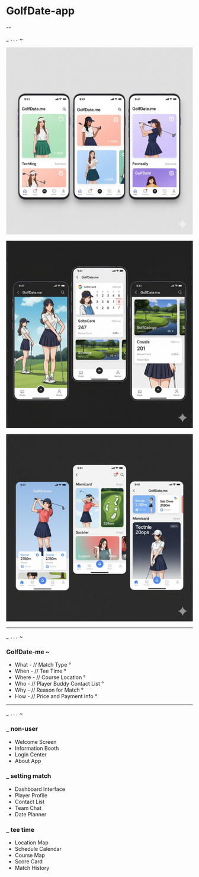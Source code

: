 # GolfDate-app

--  

_ ` ... ` ~


![hi](https://raw.githubusercontent.com/Ejected-Media/GolfDate-app/refs/heads/main/1756694058488.jpg)

![hi](https://raw.githubusercontent.com/Ejected-Media/GolfDate-app/refs/heads/main/1756693372187.jpg)

![hi](https://raw.githubusercontent.com/Ejected-Media/GolfDate-app/refs/heads/main/1756693536113.jpg)

--- 
_ ` ... ` ~

### GolfDate-me ~
- What - // Match Type °
- When - // Tee Time ° 
- Where - // Course Location °
- Who - // Player Buddy Contact List °
- Why - // Reason for Match °
- How - // Price and Payment Info °

--- 
_ ` ... ` ~ 

### _ non-user

+ Welcome Screen
+ Information Booth 
+ Login Center
+ About App


### _ setting match

+ Dashboard Interface 
+ Player Profile 
+ Contact List
+ Team Chat
+ Date Planner


### _ tee time

+ Location Map
+ Schedule Calendar 
+ Course Map
+ Score Card
+ Match History


